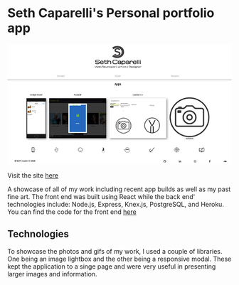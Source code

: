 # Seth Caparelli's Personal portfolio app

![Portfolio](./portfolio.png)

Visit the site [here](http://seth-caparelli.surge.sh)

A showcase of all of my work including recent app builds as well as my past fine art.  The front end was built using React while the back end' technologies include: Node.js, Express, Knex.js, PostgreSQL, and Heroku.  You can find the code for the front end [here](https://github.com/SethCaparelli/portfolio-app-frontend)


## Technologies
To showcase the photos and gifs of my work, I used a couple of libraries. One being an image lightbox and the other being a responsive modal.  These kept the application to a singe page and were very useful in presenting larger images and information.